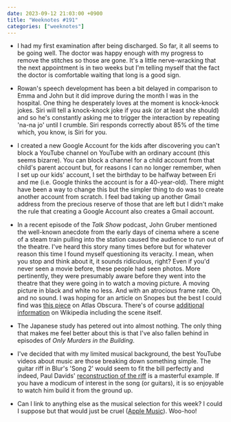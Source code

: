 ```yaml
---
date: 2023-09-12 21:03:00 +0900
title: "Weeknotes #191"
categories: ["weeknotes"]
---
```


- I had my first examination after being discharged. So far, it all seems to be going well. The doctor was happy enough with my progress to remove the stitches so those are gone. It's a little nerve-wracking that the next appointment is in two weeks but I'm telling myself that the fact the doctor is comfortable waiting that long is a good sign.

- Rowan's speech development has been a bit delayed in comparison to Emma and John but it did improve during the month I was in the hospital. One thing he desperately loves at the moment is knock-knock jokes. Siri will tell a knock-knock joke if you ask (or at least she should) and so he's constantly asking me to trigger the interaction by repeating 'na-na jo' until I crumble. Siri responds correctly about 85% of the time which, you know, is Siri for you.

- I created a new Google Account for the kids after discovering you can't block a YouTube channel on YouTube with an ordinary account (this seems bizarre). You can block a channel for a child account from that child's parent account but, for reasons I can no longer remember, when I set up our kids' account, I set the birthday to be halfway between Eri and me (i.e. Google thinks the account is for a 40-year-old). There might have been a way to change this but the simpler thing to do was to create another account from scratch. I feel bad taking up another Gmail address from the precious reserve of those that are left but I didn't make the rule that creating a Google Account also creates a Gmail account.

- In a recent episode of the _Talk Show_ podcast, John Gruber mentioned the well-known anecdote from the early days of cinema where a scene of a steam train pulling into the station caused the audience to run out of the theatre. I've heard this story many times before but for whatever reason this time I found myself questioning its veracity. I mean, when you stop and think about it, it sounds ridiculous, right? Even if you'd never seen a movie before, these people had seen photos. More pertinently, they were presumably aware before they went into the theatre that they were going in to watch a moving picture. A moving picture in black and white no less. And with an atrocious frame rate. Oh, and no sound. I was hoping for an article on Snopes but the best I could find was [this piece](https://www.atlasobscura.com/articles/did-a-silent-film-about-a-train-really-cause-audiences-to-stampede) on Atlas Obscura. There's of course [additional information](https://en.wikipedia.org/wiki/L%27Arriv%C3%A9e_d%27un_train_en_gare_de_La_Ciotat) on Wikipedia including the scene itself.

- The Japanese study has petered out into almost nothing. The only thing that makes me feel better about this is that I've also fallen behind in episodes of _Only Murders in the Building_.

- I've decided that with my limited musical background, the best YouTube videos about music are those breaking down something simple. The guitar riff in Blur's 'Song 2' would seem to fit the bill perfectly and indeed, Paul Davids' [reconstruction of the riff](https://youtu.be/fPGpq_n_cSE?si=54oXcKvK1kueyS5t) is a masterful example. If you have a modicum of interest in the song (or guitars), it is so enjoyable to watch him build it from the ground up.

- Can I link to anything else as the musical selection for this week? I could I suppose but that would just be cruel ([Apple Music](https://music.apple.com/us/album/song-2-2012-remaster/726416050?i=726416473)). Woo-hoo!

